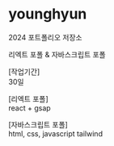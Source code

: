 # younghyun
2024 포트폴리오 저장소

리엑트 포폴 & 자바스크립트 포폴

[작업기간] <br/>
30일

[리엑트 포폴] <br/>
react + gsap

[자바스크립트 포폴] <br/>
html, css, javascript tailwind
